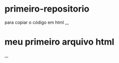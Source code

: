 # primeiro-repositorio

para copiar o código em html
,,,
<html>
<h1>meu primeiro arquivo html</h1>
</hmtl>
,,,
